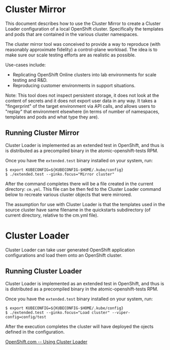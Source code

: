 # Cluster Mirror

This document describes how to use the Cluster Mirror to create a Cluster
Loader configuration of a local OpenShift cluster. Specifically the templates
and pods that are contained in the various cluster namespaces.

The cluster mirror tool was conceived to provide a way to reproduce (with
reasonably approximate fidelity) a control-plane workload. The idea is to make
sure our scale testing efforts are as realistic as possible.

Use-cases include:

 * Replicating OpenShift Online clusters into lab environments for scale testing and R&D.
 * Reproducing customer environments in support situations.

Note: This tool does not inspect persistent storage, it does not look at the
content of secrets and it does not export user data in any way. It takes a
"fingerprint" of the target environment via API calls, and allows users to
"replay" that environment elsewhere (in terms of number of namespaces,
templates and pods and what type they are).

Running Cluster Mirror
----------------------

Cluster Loader is implemented as an extended test in OpenShift, and thus is is
distributed as a precompiled binary in the atomic-openshift-tests RPM.

Once you have the `extended.test` binary installed on your system, run:

```console
$ export KUBECONFIG=${KUBECONFIG-$HOME/.kube/config}
$ ./extended.test --ginko.focus="Mirror cluster"
```

After the command completes there will be a file created in the current
directory: `cm.yml`. This file can be then fed to the Cluster Loader command
below to recreate various cluster objects that were mirrored. 

The assumption for use with Cluster Loader is that the templates used in the
source cluster have same filename in the quickstarts subdirectory (of current
directory, relative to the cm.yml file).


# Cluster Loader

Cluster Loader can take user generated OpenShift application configurations
and load them onto an OpenShift cluster.

Running Cluster Loader
----------------------

Cluster Loader is implemented as an extended test in OpenShift, and thus is is
distributed as a precompiled binary in the atomic-openshift-tests RPM.

Once you have the `extended.test` binary installed on your system, run:

```console
$ export KUBECONFIG=${KUBECONFIG-$HOME/.kube/config}
$ ./extended.test --ginko.focus="Load cluster" --viper-config=config/test
```

After the execution completes the cluster will have deployed the ojects defined
in the configuration.

[OpenShift.com -- Using Cluster Loader](https://docs.openshift.com/container-platform/3.9/scaling_performance/using_cluster_loader.html)
